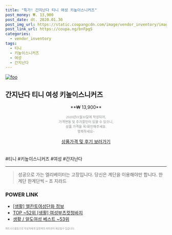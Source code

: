 ```yaml
--- 
title: "특가! 간지난다 티니 여성 키높이스니커즈" 
post_money: ₩. 13,900 
post_date: dt. 2020.01.30 
post_img_url: https://static.coupangcdn.com/image/vendor_inventory/images/2018/07/04/11/5/42b2f1a3-59ee-4faa-ac71-3d4f4212110a.jpg 
post_link_url: https://coupa.ng/bnFpgS 
categories: 
  - vendor_inventory 
tags: 
  - 티니 
  - 키높이스니커즈 
  - 여성 
  - 간지난다 
--- 
```

[![foo](https://static.coupangcdn.com/image/vendor_inventory/images/2018/07/04/11/5/42b2f1a3-59ee-4faa-ac71-3d4f4212110a.jpg)](https://coupa.ng/bnFpgS) 

## 간지난다 티니 여성 키높이스니커즈 
<p style="text-align: center;">**₩ 13,900**</p> 
<p style="text-align: center;"><span style="color: #898c8f; font-family: Georgia,Times,serif; font-size: 0.75em;">2020년01월30일에 작성되어, <br>가격변동 및 추가할인이 있을 수 있으니,<br> 상품 가격을 꼭!확인해주세요.<br>행복하세요~</span> 
</p>	 
<div markdown="0" style="text-align: center;"><a href="https://coupa.ng/bnFpgS" class="btn btn--success">상품가격 및 후기 보러가기</a></div> 
<br><br> 
  #티니 #키높이스니커즈 #여성 #간지난다 
<hr> 

> 성공으로 가는 엘리베이터는 고장입니다. 당신은 계단을 이용해야만 합니다. 한계단 한계단씩 – 조 지라드 


### POWER LINK

* <a href="https://blog.naver.com/sakai111/221767022404" target="_blank"> [생활] 엘칸토여성단화 정보 </a>
* <a href="https://blog.naver.com/an0733/221786156834" target="_blank"> TOP ~52위 [생활] 여성부츠컷청바지</a>
* <a href="https://blog.naver.com/santokki14/221783735858" target="_blank">생활 / 알도여성 베스트 ~53위</a>

<span style="color: #898c8f; font-family: Georgia,Times,serif; font-size: 0.55em;">파트너스활동으로 작성자에게 일정액의 커미션이 제공될수 있습니다.</span> 
